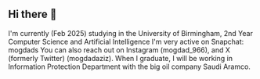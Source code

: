 ## Hi there 👋
I'm currently (Feb 2025) studying in the University of Birmingham, 2nd Year Computer Science and Artificial Intelligence
I'm very active on Snapchat: mogdads
You can also reach out on Instagram (mogdad_966), and X (formerly Twitter) (mogdadaziz).
When I graduate, I will be working in Information Protection Department with the big oil company Saudi Aramco.

<!--
**Mogdads/Mogdads** is a ✨ _special_ ✨ repository because its `README.md` (this file) appears on your GitHub profile.

Here are some ideas to get you started:

- 🔭 I’m currently working on ...
- 🌱 I’m currently learning ...
- 👯 I’m looking to collaborate on ...
- 🤔 I’m looking for help with ...
- 💬 Ask me about ...
- 📫 How to reach me: ...
- 😄 Pronouns: ...
- ⚡ Fun fact: ...
-->

